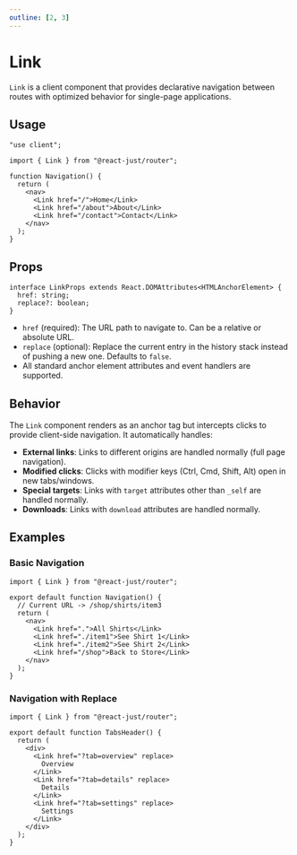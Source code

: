 ```yaml
---
outline: [2, 3]
---
```


# Link

`Link` is a client component that provides declarative navigation between routes with optimized behavior for single-page applications.

## Usage

```tsx
"use client";

import { Link } from "@react-just/router";

function Navigation() {
  return (
    <nav>
      <Link href="/">Home</Link>
      <Link href="/about">About</Link>
      <Link href="/contact">Contact</Link>
    </nav>
  );
}
```

## Props

```tsx
interface LinkProps extends React.DOMAttributes<HTMLAnchorElement> {
  href: string;
  replace?: boolean;
}
```

- `href` (required): The URL path to navigate to. Can be a relative or absolute URL.
- `replace` (optional): Replace the current entry in the history stack instead of pushing a new one. Defaults to `false`.
- All standard anchor element attributes and event handlers are supported.

## Behavior

The `Link` component renders as an anchor tag but intercepts clicks to provide client-side navigation. It automatically handles:

- **External links**: Links to different origins are handled normally (full page navigation).
- **Modified clicks**: Clicks with modifier keys (Ctrl, Cmd, Shift, Alt) open in new tabs/windows.
- **Special targets**: Links with `target` attributes other than `_self` are handled normally.
- **Downloads**: Links with `download` attributes are handled normally.

## Examples

### Basic Navigation

```tsx
import { Link } from "@react-just/router";

export default function Navigation() {
  // Current URL -> /shop/shirts/item3
  return (
    <nav>
      <Link href=".">All Shirts</Link>
      <Link href="./item1">See Shirt 1</Link>
      <Link href="./item2">See Shirt 2</Link>
      <Link href="/shop">Back to Store</Link>
    </nav>
  );
}
```

### Navigation with Replace

```tsx
import { Link } from "@react-just/router";

export default function TabsHeader() {
  return (
    <div>
      <Link href="?tab=overview" replace>
        Overview
      </Link>
      <Link href="?tab=details" replace>
        Details
      </Link>
      <Link href="?tab=settings" replace>
        Settings
      </Link>
    </div>
  );
}
```
